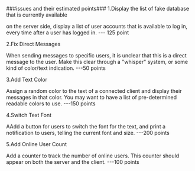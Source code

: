###issues and their estimated points###
1.Display the list of fake database that is currently available

on the server side, display a list of user accounts that is available to log in, every time after a user has logged in.
--- 125 point

2.Fix Direct Messages

When sending messages to specific users, it is unclear that this is a direct message to the user. Make this clear through a "whisper" system, or some kind of color/text indication.  ---50 points

3.Add Text Color

Assign a random color to the text of a connected client and display their messages in that color. You may want to have a list of pre-determined readable colors to use.  ---150 points

4.Switch Text Font

AAdd a button for users to switch the font for the text, and print a notification to users, telling the current font and size.
---200 points

5.Add Online User Count 

Add a counter to track the number of online users. This counter should appear on both the server and the client.  ---100 points
